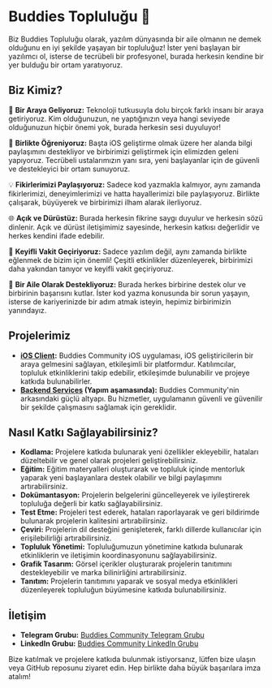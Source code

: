 # Buddies Topluluğu 🚀

Biz Buddies Topluluğu olarak, yazılım dünyasında bir aile olmanın ne demek olduğunu en iyi şekilde yaşayan bir topluluğuz! İster yeni başlayan bir yazılımcı ol, isterse de tecrübeli bir profesyonel, burada herkesin kendine bir yer bulduğu bir ortam yaratıyoruz.

## Biz Kimiz?

🔎 **Bir Araya Geliyoruz:** Teknoloji tutkusuyla dolu birçok farklı insanı bir araya getiriyoruz. Kim olduğunuzun, ne yaptığınızın veya hangi seviyede olduğunuzun hiçbir önemi yok, burada herkesin sesi duyuluyor!

🌟 **Birlikte Öğreniyoruz:** Başta iOS geliştirme olmak üzere her alanda bilgi paylaşımını destekliyor ve birbirimizi geliştirmek için elimizden geleni yapıyoruz. Tecrübeli ustalarımızın yanı sıra, yeni başlayanlar için de güvenli ve destekleyici bir ortam sunuyoruz.

💡 **Fikirlerimizi Paylaşıyoruz:** Sadece kod yazmakla kalmıyor, aynı zamanda fikirlerimizi, deneyimlerimizi ve hatta hayallerimizi bile paylaşıyoruz. Birlikte çalışarak, büyüyerek ve birbirimizi ilham alarak ilerliyoruz.

🌐 **Açık ve Dürüstüz:** Burada herkesin fikrine saygı duyulur ve herkesin sözü dinlenir. Açık ve dürüst iletişimimiz sayesinde, herkesin katkısı değerlidir ve herkes kendini ifade edebilir.

🎉 **Keyifli Vakit Geçiriyoruz:** Sadece yazılım değil, aynı zamanda birlikte eğlenmek de bizim için önemli! Çeşitli etkinlikler düzenleyerek, birbirimizi daha yakından tanıyor ve keyifli vakit geçiriyoruz.

🤝 **Bir Aile Olarak Destekliyoruz:** Burada herkes birbirine destek olur ve birbirinin başarısını kutlar. İster kod yazma konusunda bir sorun yaşayın, isterse de kariyerinizde bir adım atmak isteyin, hepimiz birbirimizin yanındayız.

## Projelerimiz

- **[iOS Client](https://github.com/SwiftBuddiesTR/BuddiesIOS):** Buddies Community iOS uygulaması, iOS geliştiricilerin bir araya gelmesini sağlayan, etkileşimli bir platformdur. Katılımcılar, topluluk etkinliklerini takip edebilir, etkileşimde bulunabilir ve projeye katkıda bulunabilirler.
- **[Backend Services](-) (Yapım aşamasında):** Buddies Community'nin arkasındaki güçlü altyapı. Bu hizmetler, uygulamanın güvenli ve güvenilir bir şekilde çalışmasını sağlamak için gereklidir.

## Nasıl Katkı Sağlayabilirsiniz?

- **Kodlama:** Projelere katkıda bulunarak yeni özellikler ekleyebilir, hataları düzeltebilir ve genel olarak projeleri geliştirebilirsiniz.
- **Eğitim:** Eğitim materyalleri oluşturarak ve topluluk içinde mentorluk yaparak yeni başlayanlara destek olabilir ve bilgi paylaşımını artırabilirsiniz.
- **Dokümantasyon:** Projelerin belgelerini güncelleyerek ve iyileştirerek topluluğa değerli bir katkı sağlayabilirsiniz.
- **Test Etme:** Projeleri test ederek, hataları raporlayarak ve geri bildirimde bulunarak projelerin kalitesini artırabilirsiniz.
- **Çeviri:** Projelerin dil desteğini genişleterek, farklı dillerde kullanıcılar için erişilebilirliği artırabilirsiniz.
- **Topluluk Yönetimi:** Topluluğumuzun yönetimine katkıda bulunarak etkinliklerin ve iletişimin koordinasyonunu sağlayabilirsiniz.
- **Grafik Tasarım:** Görsel içerikler oluşturarak projelerin tanıtımını destekleyebilir ve marka bilinirliğini artırabilirsiniz.
- **Tanıtım:** Projelerin tanıtımını yaparak ve sosyal medya etkinlikleri düzenleyerek topluluğun büyümesine katkıda bulunabilirsiniz.

## İletişim

- **Telegram Grubu:** [Buddies Community Telegram Grubu](https://t.me/swiftbuddies)
- **LinkedIn Grubu:** [Buddies Community LinkedIn Grubu](https://lnkd.in/dm2N_VQs)

Bize katılmak ve projelere katkıda bulunmak istiyorsanız, lütfen bize ulaşın veya GitHub reposunu ziyaret edin. Hep birlikte daha büyük başarılara imza atalım!
